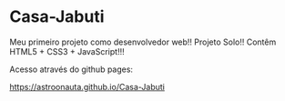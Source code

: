 # Casa-Jabuti
Meu primeiro projeto como desenvolvedor web!! Projeto Solo!!
Contêm HTML5 + CSS3 + JavaScript!!!

Acesso através do github pages:

https://astroonauta.github.io/Casa-Jabuti
